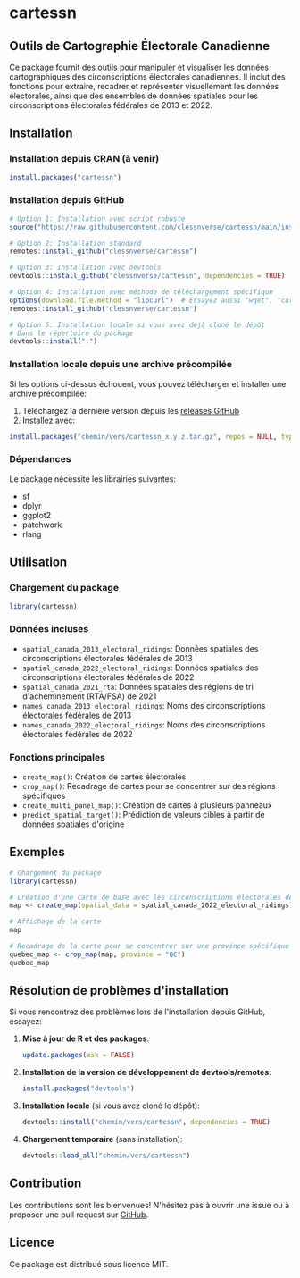 # cartessn

## Outils de Cartographie Électorale Canadienne

Ce package fournit des outils pour manipuler et visualiser les données cartographiques des circonscriptions électorales canadiennes. Il inclut des fonctions pour extraire, recadrer et représenter visuellement les données électorales, ainsi que des ensembles de données spatiales pour les circonscriptions électorales fédérales de 2013 et 2022.

## Installation

### Installation depuis CRAN (à venir)

```r
install.packages("cartessn")
```

### Installation depuis GitHub

```r
# Option 1: Installation avec script robuste
source("https://raw.githubusercontent.com/clessnverse/cartessn/main/inst/installer/install_from_github.R")

# Option 2: Installation standard
remotes::install_github("clessnverse/cartessn")

# Option 3: Installation avec devtools
devtools::install_github("clessnverse/cartessn", dependencies = TRUE)

# Option 4: Installation avec méthode de téléchargement spécifique
options(download.file.method = "libcurl")  # Essayez aussi "wget", "curl" ou "internal"
remotes::install_github("clessnverse/cartessn")

# Option 5: Installation locale si vous avez déjà cloné le dépôt
# Dans le répertoire du package
devtools::install(".")
```

### Installation locale depuis une archive précompilée

Si les options ci-dessus échouent, vous pouvez télécharger et installer une archive précompilée:

1. Téléchargez la dernière version depuis les [releases GitHub](https://github.com/clessnverse/cartessn/releases)
2. Installez avec:

```r
install.packages("chemin/vers/cartessn_x.y.z.tar.gz", repos = NULL, type = "source")
```

### Dépendances

Le package nécessite les librairies suivantes:
- sf
- dplyr
- ggplot2
- patchwork
- rlang

## Utilisation

### Chargement du package

```r
library(cartessn)
```

### Données incluses

- `spatial_canada_2013_electoral_ridings`: Données spatiales des circonscriptions électorales fédérales de 2013
- `spatial_canada_2022_electoral_ridings`: Données spatiales des circonscriptions électorales fédérales de 2022
- `spatial_canada_2021_rta`: Données spatiales des régions de tri d'acheminement (RTA/FSA) de 2021
- `names_canada_2013_electoral_ridings`: Noms des circonscriptions électorales fédérales de 2013
- `names_canada_2022_electoral_ridings`: Noms des circonscriptions électorales fédérales de 2022

### Fonctions principales

- `create_map()`: Création de cartes électorales
- `crop_map()`: Recadrage de cartes pour se concentrer sur des régions spécifiques
- `create_multi_panel_map()`: Création de cartes à plusieurs panneaux
- `predict_spatial_target()`: Prédiction de valeurs cibles à partir de données spatiales d'origine

## Exemples

```r
# Chargement du package
library(cartessn)

# Création d'une carte de base avec les circonscriptions électorales de 2022
map <- create_map(spatial_data = spatial_canada_2022_electoral_ridings)

# Affichage de la carte
map

# Recadrage de la carte pour se concentrer sur une province spécifique (Québec)
quebec_map <- crop_map(map, province = "QC")
quebec_map
```

## Résolution de problèmes d'installation

Si vous rencontrez des problèmes lors de l'installation depuis GitHub, essayez:

1. **Mise à jour de R et des packages**:
   ```r
   update.packages(ask = FALSE)
   ```

2. **Installation de la version de développement de devtools/remotes**:
   ```r
   install.packages("devtools")
   ```

3. **Installation locale** (si vous avez cloné le dépôt):
   ```r
   devtools::install("chemin/vers/cartessn", dependencies = TRUE)
   ```

4. **Chargement temporaire** (sans installation):
   ```r
   devtools::load_all("chemin/vers/cartessn")
   ```

## Contribution

Les contributions sont les bienvenues\! N'hésitez pas à ouvrir une issue ou à proposer une pull request sur [GitHub](https://github.com/clessnverse/cartessn).

## Licence

Ce package est distribué sous licence MIT.
